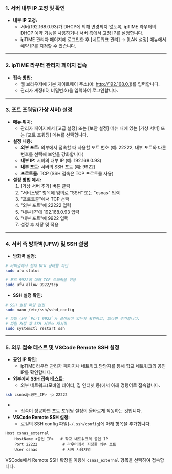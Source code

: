 ### 1. 서버 내부 IP 고정 및 확인
- **내부 IP 고정:**
    - 서버(192.168.0.93)가 DHCP에 의해 변경되지 않도록, ipTIME 라우터의 DHCP 예약 기능을 사용하거나 서버 측에서 고정 IP를 설정합니다.
    - ipTIME 관리자 페이지에 로그인한 후 [네트워크 관리] → [LAN 설정] 메뉴에서 예약 IP를 지정할 수 있습니다.

---
### 2. ipTIME 라우터 관리자 페이지 접속

- **접속 방법:**
    - 웹 브라우저에 기본 게이트웨이 주소(예: http://192.168.0.1)를 입력합니다.
    - 관리자 계정(ID, 비밀번호)을 입력하여 로그인합니다.

---
### 3. 포트 포워딩(가상 서버) 설정

- **메뉴 위치:**
    - 관리자 페이지에서 [고급 설정] 또는 [보안 설정] 메뉴 내에 있는 [가상 서버] 또는 [포트 포워딩] 메뉴를 선택합니다.
- **설정 내용:**
    - **외부 포트:** 외부에서 접속할 때 사용할 포트 번호 (예: 22222, 내부 포트와 다른 번호를 선택해 보안을 강화합니다)
    - **내부 IP:** 서버의 내부 IP (예: 192.168.0.93)
    - **내부 포트:** 서버의 SSH 포트 (예: 9922)
    - **프로토콜:** TCP (SSH 접속은 TCP 프로토콜 사용)
- **설정 방법 예시:**
    1. [가상 서버 추가] 버튼 클릭
    2. "서비스명" 항목에 임의로 "SSH" 또는 "csnas" 입력
    3. "프로토콜"에서 TCP 선택
    4. "외부 포트"에 22222 입력
    5. "내부 IP"에 192.168.0.93 입력
    6. "내부 포트"에 9922 입력
    7. 설정 후 저장 및 적용

---
### 4. 서버 측 방화벽(UFW) 및 SSH 설정

- **방화벽 설정:**
```bash
# 터미널에서 현재 UFW 상태를 확인
sudo ufw status

# 포트 9922에 대해 TCP 트래픽을 허용
sudo ufw allow 9922/tcp
```
- **SSH 설정 확인:**
```bash
# SSH 설정 파일 편집
sudo nano /etc/ssh/sshd_config

# 파일 내에 `Port 9922`가 설정되어 있는지 확인하고, 없다면 추가합니다.
# 파일 저장 후 SSH 서비스 재시작
sudo systemctl restart ssh
```

---
### 5. 외부 접속 테스트 및 VSCode Remote SSH 설정

- **공인 IP 확인:**
    - ipTIME 라우터 관리자 페이지나 네트워크 담당자를 통해 학교 네트워크의 공인 IP를 확인합니다.
- **외부에서 SSH 접속 테스트:**
    - 외부 네트워크(모바일 데이터, 집 인터넷 등)에서 아래 명령어로 접속합니다.
```bash
ssh csnas@<공인_IP> -p 22222
```
- - 접속이 성공하면 포트 포워딩 설정이 올바르게 작동하는 것입니다.
- **VSCode Remote SSH 설정:**
    - 로컬의 SSH config 파일(`~/.ssh/config`)에 아래 항목을 추가합니다.
```config
Host csnas_external
    HostName <공인_IP>   # 학교 네트워크의 공인 IP
    Port 22222           # 라우터에서 지정한 외부 포트
    User csnas           # 서버 사용자명

```
VSCode에서 Remote SSH 확장을 이용해 `csnas_external` 항목을 선택하여 접속합니다.